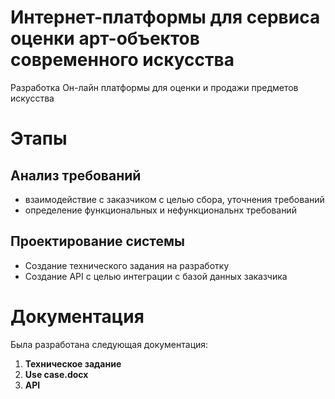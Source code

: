 # Интернет-платформы для сервиса оценки арт-объектов современного искусства
Разработка Он-лайн платформы для оценки и продажи предметов искусства

# Этапы
## Анализ требований
- взаимодействие с заказчиком с целью сбора, уточнения требований
- определение функциональных и нефункциональнх требований
## Проектирование системы
- Создание технического задания на разработку
- Создание API с целью интеграции с базой данных заказчика

# Документация
Была разработана следующая документация:
1. **Техническое задание**
2. **Use case.docx**
3. **API**
